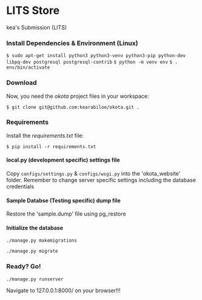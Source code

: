 # LITS Store

kea's Submission (LITS)


### Install Dependencies & Environment (Linux)
`$ sudo apt-get install python3 python3-venv python3-pip python-dev libpq-dev postgresql postgresql-contrib`
`$ python -m venv env`
`$ . env/bin/activate`



### Download
Now, you need the *okota* project files in your workspace:

    $ git clone git@github.com:kearabiloe/okota.git .

### Requirements
Install the *requirements.txt* file:

`$ pip install -r requirements.txt`


#### local.py (development specific) settings file
Copy `configs/settings.py` & `configs/wsgi.py`  into the 'okota_website' folder.
Remember to change server specific settings including the database credentials

#### Sample Databse (Testing specific) dump  file
Restore the 'sample.dump' file using pg_restore

#### Initialize the database

`./manage.py makemigrations `

`./manage.py migrate  `

### Ready? Go!

`./manage.py runserver`

Navigate to 127.0.0.1:8000/ on your browser!!!

